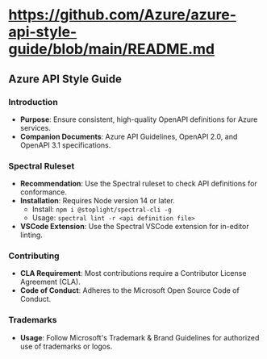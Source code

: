 # https://github.com/Azure/azure-api-style-guide/blob/main/README.md

## Azure API Style Guide

### Introduction
- **Purpose**: Ensure consistent, high-quality OpenAPI definitions for Azure services.
- **Companion Documents**: Azure API Guidelines, OpenAPI 2.0, and OpenAPI 3.1 specifications.

### Spectral Ruleset
- **Recommendation**: Use the Spectral ruleset to check API definitions for conformance.
- **Installation**: Requires Node version 14 or later.
  - Install: `npm i @stoplight/spectral-cli -g`
  - Usage: `spectral lint -r <api definition file>`
- **VSCode Extension**: Use the Spectral VSCode extension for in-editor linting.

### Contributing
- **CLA Requirement**: Most contributions require a Contributor License Agreement (CLA).
- **Code of Conduct**: Adheres to the Microsoft Open Source Code of Conduct.

### Trademarks
- **Usage**: Follow Microsoft's Trademark & Brand Guidelines for authorized use of trademarks or logos.

